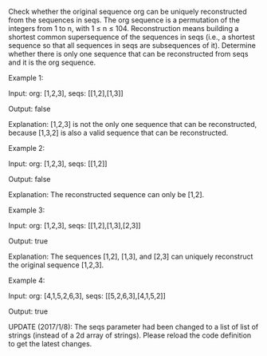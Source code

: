 Check whether the original sequence org can be uniquely reconstructed from the sequences in seqs. The org sequence is a permutation of the integers from 1 to n, with 1 &le; n &le; 104. Reconstruction means building a shortest common supersequence of the sequences in seqs (i.e., a shortest sequence so that all sequences in seqs are subsequences of it). Determine whether there is only one sequence that can be reconstructed from seqs and it is the org sequence.

Example 1:

Input:
org: [1,2,3], seqs: [[1,2],[1,3]]

Output:
false

Explanation:
[1,2,3] is not the only one sequence that can be reconstructed, because [1,3,2] is also a valid sequence that can be reconstructed.



Example 2:

Input:
org: [1,2,3], seqs: [[1,2]]

Output:
false

Explanation:
The reconstructed sequence can only be [1,2].



Example 3:

Input:
org: [1,2,3], seqs: [[1,2],[1,3],[2,3]]

Output:
true

Explanation:
The sequences [1,2], [1,3], and [2,3] can uniquely reconstruct the original sequence [1,2,3].



Example 4:

Input:
org: [4,1,5,2,6,3], seqs: [[5,2,6,3],[4,1,5,2]]

Output:
true




UPDATE (2017/1/8):
The seqs parameter had been changed to a list of list of strings (instead of a 2d array of strings). Please reload the code definition to get the latest changes.
